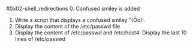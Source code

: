 #0x02-shell_redirections
0. Confused smiley is added
1. Write a script that displays a confused smiley "(Ôo)'.
2. Display the content of the /etc/passwd file
3. Display the content of /etc/passwd and /etc/host4. Display the last 10 lines of /etc/passwd
